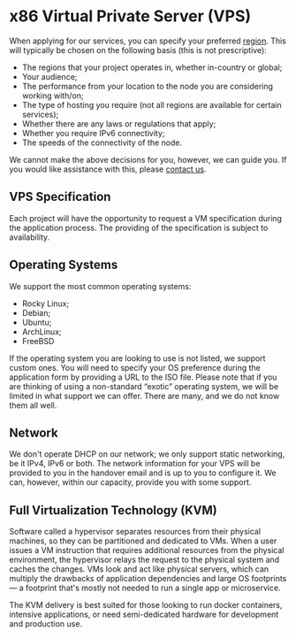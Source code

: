 # x86 Virtual Private Server (VPS)


When applying for our services, you can specify your preferred [region](/general/regions). This will typically be chosen on the following basis (this is not prescriptive):

*   The regions that your project operates in, whether in-country or global;
*   Your audience;
*   The performance from your location to the node you are considering working with/on;
*   The type of hosting you require (not all regions are available for certain services);
*   Whether there are any laws or regulations that apply;
*   Whether you require IPv6 connectivity;
*   The speeds of the connectivity of the node.

We cannot make the above decisions for you, however, we can guide you. If you would like assistance with this, please [contact us](https://fosshost.org/contact).

## VPS Specification

Each project will have the opportunity to request a VM specification during the application process. The providing of the specification is subject to availability.

## Operating Systems

We support the most common operating systems:

*   Rocky Linux;
*   Debian;
*   Ubuntu;
*   ArchLinux;
*   FreeBSD

If the operating system you are looking to use is not listed, we support custom ones. You will need to specify your OS preference during the application form by providing a URL to the ISO file. Please note that if you are thinking of using a non-standard “exotic” operating system, we will be limited in what support we can offer. There are many, and we do not know them all well.

## Network


We don't operate DHCP on our network; we only support static networking, be it IPv4, IPv6 or both. The network information for your VPS will be provided to you in the handover email and is up to you to configure it. We can, however, within our capacity, provide you with some support.

## Full Virtualization Technology (KVM)


Software called a hypervisor separates resources from their physical machines, so they can be partitioned and dedicated to VMs. When a user issues a VM instruction that requires additional resources from the physical environment, the hypervisor relays the request to the physical system and caches the changes. VMs look and act like physical servers, which can multiply the drawbacks of application dependencies and large OS footprints — a footprint that's mostly not needed to run a single app or microservice.

The KVM delivery is best suited for those looking to run docker containers, intensive applications, or need semi-dedicated hardware for development and production use.